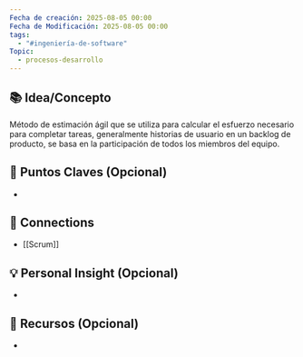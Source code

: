 ```yaml
---
Fecha de creación: 2025-08-05 00:00
Fecha de Modificación: 2025-08-05 00:00
tags:
  - "#ingeniería-de-software"
Topic:
  - procesos-desarrollo
---
```



## 📚 Idea/Concepto 
 Método de estimación ágil que se utiliza para calcular el esfuerzo necesario para completar tareas, generalmente historias de usuario en un backlog de producto, se basa en la participación de todos los miembros del equipo.

## 📌 Puntos Claves (Opcional)
- 

## 🔗 Connections
- [[Scrum]] 


## 💡 Personal Insight (Opcional)
- 
## 🧾 Recursos (Opcional)
- 